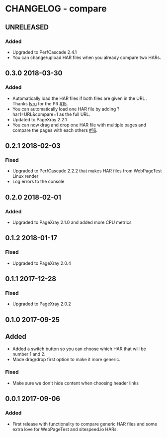 # CHANGELOG - compare

## UNRELEASED
### Added
* Upgraded to PerfCascade 2.4.1
* You can change/upload HAR files when you already compare two HARs.

## 0.3.0 2018-03-30
### Added
* Automatically load the HAR files if both files are given in the URL . Thanks [Ivru](https://github.com/Ivru) for the PR [#15](https://github.com/sitespeedio/compare/pull/15).
* You can automatically load one HAR file by adding ?har1=URL&compare=1 as the full URL.
* Updated to PageXray 2.2.1
* You can now drag and drop one HAR file with multiple pages and compare the pages with each others [#16](https://github.com/sitespeedio/compare/issues/16).

## 0.2.1 2018-02-03

### Fixed 
* Upgraded to PerfCascade 2.2.2 that makes HAR files from WebPageTest Linux render
* Log errors to the console

## 0.2.0 2018-02-01

### Added
* Upgraded to PageXray 2.1.0 and added more CPU metrics

## 0.1.2 2018-01-17

### Fixed
* Upgraded to PageXray 2.0.4

## 0.1.1 2017-12-28

### Fixed
* Upgraded to PageXray 2.0.2

## 0.1.0 2017-09-25

## Added
* Added a switch button so you can choose which HAR that will be number 1 and 2.
* Made drag/drop first option to make it more generic.

### Fixed 
* Make sure we don't hide content when choosing header links

## 0.0.1 2017-09-06
### Added
* First release with functionality to compare generic HAR files and some extra love for WebPageTest and sitespeed.io HARs.
